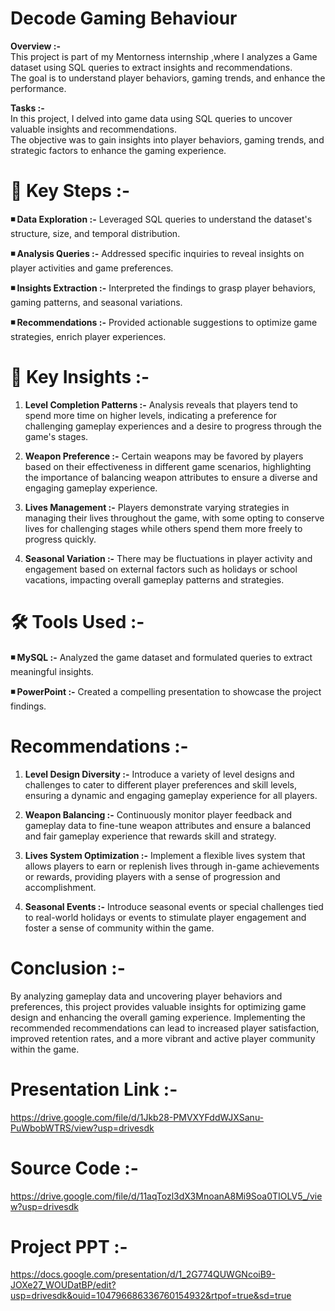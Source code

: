 # Decode   Gaming   Behaviour

**Overview :-**                                                       
This project is part of my Mentorness internship ,where I analyzes a Game dataset using SQL queries to extract insights and recommendations.                                                     
The goal is to understand player behaviors, gaming trends, and enhance the performance.

**Tasks :-**                                                           
In this project, I delved into game data using SQL queries to uncover valuable insights and recommendations.                                     
The objective was to gain insights into player behaviors, gaming trends, and strategic factors to enhance the gaming experience.

   # 📌  Key Steps :-

**◾ Data Exploration :-**  Leveraged SQL queries to understand the dataset's structure, size, and temporal distribution.
 
**◾ Analysis Queries :-**  Addressed specific inquiries to reveal insights on player activities and game preferences.
 
**◾ Insights Extraction :-**  Interpreted the findings to grasp player behaviors, gaming patterns, and seasonal variations.
 
**◾ Recommendations :-**  Provided actionable suggestions to optimize game strategies, enrich player experiences.


   # 📌  Key Insights :-

1.  **Level Completion Patterns :-**  Analysis reveals that players tend to spend more time on higher levels, indicating a preference for challenging gameplay experiences and a desire to progress through the game's stages.

2.  **Weapon Preference :-**  Certain weapons may be favored by players based on their effectiveness in different game scenarios, highlighting the importance of balancing weapon attributes to ensure a diverse and engaging gameplay experience.

3.  **Lives Management :-**  Players demonstrate varying strategies in managing their lives throughout the game, with some opting to conserve lives for challenging stages while others spend them more freely to progress quickly.

4.  **Seasonal Variation :-**  There may be fluctuations in player activity and engagement based on external factors such as holidays or school vacations, impacting overall gameplay patterns and strategies.

# 🛠️  Tools Used :-

**◾ MySQL :-**  Analyzed the game dataset and formulated queries to extract meaningful insights.
 
**◾ PowerPoint :-**  Created a compelling presentation to showcase the project findings.

# Recommendations :-

1.  **Level Design Diversity :-**  Introduce a variety of level designs and challenges to cater to different player preferences and skill levels, ensuring a dynamic and engaging gameplay experience for all players.

2.  **Weapon Balancing :-**  Continuously monitor player feedback and gameplay data to fine-tune weapon attributes and ensure a balanced and fair gameplay experience that rewards skill and strategy.

3.  **Lives System Optimization :-**  Implement a flexible lives system that allows players to earn or replenish lives through in-game achievements or rewards, providing players with a sense of progression and accomplishment.

4.  **Seasonal Events :-**  Introduce seasonal events or special challenges tied to real-world holidays or events to stimulate player engagement and foster a sense of community within the game.

# Conclusion :-

By analyzing gameplay data and uncovering player behaviors and preferences, this project provides valuable insights for optimizing game design and enhancing the overall gaming experience. Implementing the recommended recommendations can lead to increased player satisfaction, improved retention rates, and a more vibrant and active player community within the game.

# Presentation Link :-                                         
https://drive.google.com/file/d/1Jkb28-PMVXYFddWJXSanu-PuWbobWTRS/view?usp=drivesdk

# Source Code :-                                                                            
https://drive.google.com/file/d/11aqTozl3dX3MnoanA8Mi9Soa0TIOLV5_/view?usp=drivesdk

# Project  PPT :-                                                                   
https://docs.google.com/presentation/d/1_2G774QUWGNcoiB9-JOXe27_WOUDatBP/edit?usp=drivesdk&ouid=104796686336760154932&rtpof=true&sd=true
